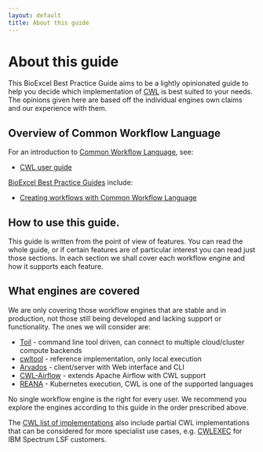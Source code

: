 ```yaml
---
layout: default
title: About this guide
---
```


# About this guide

This BioExcel Best Practice Guide aims to be a lightly opinionated guide to help you decide which implementation of [CWL](https://www.commonwl.org/) is best suited to your needs.  The opinions given here are based off the individual engines own claims and our experience with them.

## Overview of Common Workflow Language

For an introduction to [Common Workflow Language](https://www.commonwl.org/), see:

* [CWL user guide](https://www.commonwl.org/user_guide/)

[BioExcel Best Practice Guides](https://docs.bioexcel.eu/) include:

* [Creating workflows with Common Workflow Language](https://docs.bioexcel.eu/cwl-best-practice-guide/)

## How to use this guide.

This guide is written from the point of view of features.  You can read the whole guide, or if certain features are of particular interest you can read just those sections.  In each section we shall cover each workflow engine and how it supports each feature.

## What engines are covered

We are only covering those workflow engines that are stable and in production, not those still being developed and lacking support or functionality. The ones we will consider are:

* [Toil](toil.md) - command line tool driven, can connect to multiple cloud/cluster compute backends
* [cwltool](https://github.com/common-workflow-language/cwltool) - reference implementation, only local execution
* [Arvados](arvados.md) - client/server with Web interface and CLI
* [CWL-Airflow](airflow.md) - extends Apache Airflow with CWL support
* [REANA](reana.md) - Kubernetes execution, CWL is one of the supported languages

No single workflow engine is the right for every user. We recommend you explore the engines according to this guide in the order prescribed above.

The [CWL list of implementations](https://www.commonwl.org/#Implementations) also include partial CWL implementations that can be considered for more specialist use cases, e.g. [CWLEXEC](https://github.com/IBMSpectrumComputing/cwlexec) for IBM Spectrum LSF customers.

